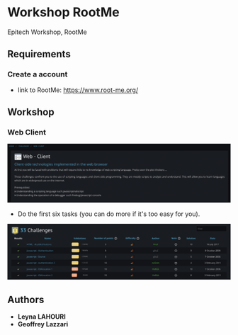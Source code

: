 # Workshop RootMe
Epitech Workshop, RootMe

## Requirements
### Create a account
* link to RootMe: https://www.root-me.org/

## Workshop
### Web Client
 
![Alt text](./picture/WebCli.png)

* Do the first six tasks (you can do more if it's too easy for you).

![Alt text](./picture/Challenge.png)

## Authors

* **Leyna LAHOURI**
* **Geoffrey Lazzari**
